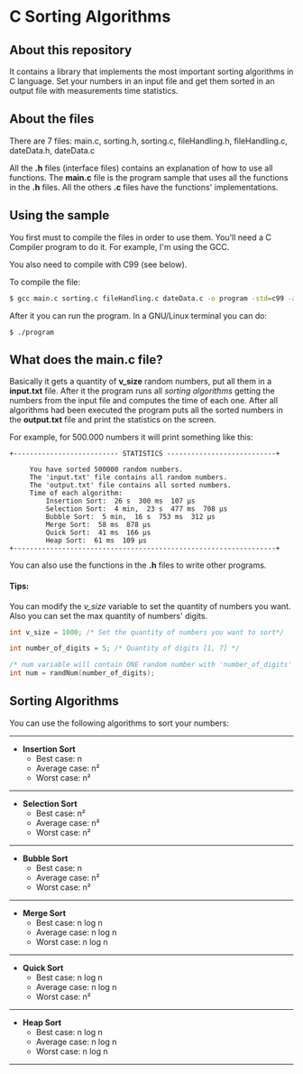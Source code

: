 # C Sorting Algorithms
## About this repository

It contains a library that implements the most important sorting algorithms in C language. Set your numbers in an input file and get them sorted in an output file with measurements time statistics. 

## About the files
There are 7 files: main.c, sorting.h, sorting.c, fileHandling.h, fileHandling.c, dateData.h, dateData.c

All the **.h** files (interface files) contains an explanation of how to use all functions. The **main.c** file is the program sample that uses all the functions in the **.h** files. All the others **.c** files have the functions' implementations.

## Using the sample
You first must to compile the files in order to use them. You'll need a C Compiler program to do it. For example, I'm using the GCC.

You also need to compile with C99 (see below).

To compile the file:
```bash
$ gcc main.c sorting.c fileHandling.c dateData.c -o program -std=c99 -ansi -pedantic -O2 -lm 
```

After it you can run the program. In a GNU/Linux terminal you can do:
```
$ ./program
```

## What does the main.c file?
Basically it gets a quantity of **v_size** random numbers, put all them in a **input.txt** file. After it the program runs all _sorting algorithms_ getting the numbers from the input file and computes the time of each one.
After all algorithms had been executed the program puts all the sorted numbers in the **output.txt** file and print the statistics on the screen.

For example, for 500.000 numbers it will print something like this:

    +-------------------------- STATISTICS ---------------------------+

         You have sorted 500000 random numbers.
         The 'input.txt' file contains all random numbers.
         The 'output.txt' file contains all sorted numbers.
         Time of each algorithm:
             Insertion Sort:  26 s  300 ms  107 µs
             Selection Sort:  4 min,  23 s  477 ms  708 µs
             Bubble Sort:  5 min,  16 s  753 ms  312 µs
             Merge Sort:  58 ms  878 µs
             Quick Sort:  41 ms  166 µs
             Heap Sort:  61 ms  109 µs
    +-----------------------------------------------------------------+

You can also use the functions in the **.h** files to write other programs.

#### Tips:
You can modify the _v_size_ variable to set the quantity of numbers you want.
Also you can set the max quantity of numbers' digits.

```c
int v_size = 1000; /* Set the quantity of numbers you want to sort*/

int number_of_digits = 5; /* Quantity of digits [1, 7] */

/* num variable will contain ONE random number with 'number_of_digits' digits*/
int num = randNum(number_of_digits);

```


## Sorting Algorithms
You can use the following algorithms to sort your numbers:

---
- **Insertion Sort** 
    - Best case: n
    - Average case: n²
    - Worst case: n²
---
- **Selection Sort**
    - Best case: n²
    - Average case: n²
    - Worst case: n²
---
- **Bubble Sort**
    - Best case: n
    - Average case: n²
    - Worst case: n²
---
- **Merge Sort**
    - Best case: n log n
    - Average case: n log n
    - Worst case: n log n
---
- **Quick Sort**
    - Best case: n log n
    - Average case: n log n
    - Worst case: n²
---
- **Heap Sort**
    - Best case: n log n
    - Average case: n log n
    - Worst case: n log n
---